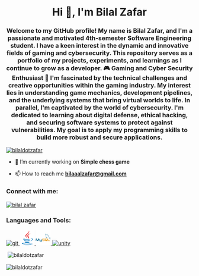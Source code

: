 <h1 align="center">Hi 👋, I'm Bilal Zafar</h1>
<h3 align="center">Welcome to my GitHub profile! My name is Bilal Zafar, and I'm a passionate and motivated 4th-semester Software Engineering student. I have a keen interest in the dynamic and innovative fields of gaming and cybersecurity. This repository serves as a portfolio of my projects, experiments, and learnings as I continue to grow as a developer. 🎮 Gaming and Cyber Security Enthusiast 🔐 I'm fascinated by the technical challenges and creative opportunities within the gaming industry. My interest lies in understanding game mechanics, development pipelines, and the underlying systems that bring virtual worlds to life. In parallel, I'm captivated by the world of cybersecurity. I'm dedicated to learning about digital defense, ethical hacking, and securing software systems to protect against vulnerabilities. My goal is to apply my programming skills to build more robust and secure applications.</h3>

<p align="left"> <a href="https://github.com/ryo-ma/github-profile-trophy"><img src="https://github-profile-trophy.vercel.app/?username=bilaldotzafar" alt="bilaldotzafar" /></a> </p>

- 🔭 I’m currently working on **Simple chess game**

- 📫 How to reach me **bilaaalzafar@gmail.com**

<h3 align="left">Connect with me:</h3>
<p align="left">
<a href="https://www.linkedin.com/in/bilal-zafar-286704357/" target="blank"><img align="center" src="https://raw.githubusercontent.com/rahuldkjain/github-profile-readme-generator/master/src/images/icons/Social/linked-in-alt.svg" alt="bilal zafar" height="30" width="40" /></a>
</p>

<h3 align="left">Languages and Tools:</h3>
<p align="left"> <a href="https://git-scm.com/" target="_blank" rel="noreferrer"> <img src="https://www.vectorlogo.zone/logos/git-scm/git-scm-icon.svg" alt="git" width="40" height="40"/> </a> <a href="https://www.java.com" target="_blank" rel="noreferrer"> <img src="https://raw.githubusercontent.com/devicons/devicon/master/icons/java/java-original.svg" alt="java" width="40" height="40"/> </a> <a href="https://www.mysql.com/" target="_blank" rel="noreferrer"> <img src="https://raw.githubusercontent.com/devicons/devicon/master/icons/mysql/mysql-original-wordmark.svg" alt="mysql" width="40" height="40"/> </a> <a href="https://unity.com/" target="_blank" rel="noreferrer"> <img src="https://www.vectorlogo.zone/logos/unity3d/unity3d-icon.svg" alt="unity" width="40" height="40"/> </a> </p>

<p>&nbsp;<img align="center" src="https://github-readme-stats.vercel.app/api?username=bilaldotzafar&show_icons=true&locale=en" alt="bilaldotzafar" /></p>

<p><img align="center" src="https://github-readme-streak-stats.herokuapp.com/?user=bilaldotzafar&" alt="bilaldotzafar" /></p>
